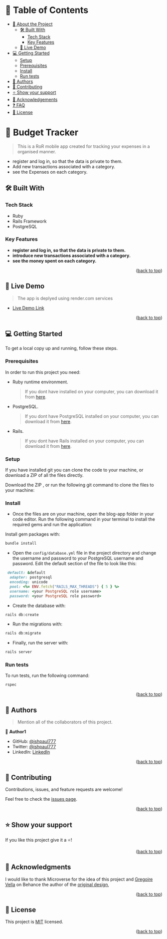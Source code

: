 <a name="readme-top"></a>

# 📗 Table of Contents

- [📖 About the Project](#about-project)
  - [🛠 Built With](#built-with)
    - [Tech Stack](#tech-stack)
    - [Key Features](#key-features)
  - [🚀 Live Demo](#live-demo)
- [💻 Getting Started](#getting-started)
  - [Setup](#setup)
  - [Prerequisites](#prerequisites)
  - [Install](#install)
  - [Run tests](#run-tests)
- [👥 Authors](#authors)
- [🤝 Contributing](#contributing)
- [⭐️ Show your support](#support)
- [🙏 Acknowledgements](#acknowledgements)
- [❓ FAQ](#faq)
- [📝 License](#license)

<!-- PROJECT DESCRIPTION -->

# 📖 Budget Tracker <a name="about-project"></a>

> This is a RoR mobile app created for tracking your expenses in a organised manner.

- register and log in, so that the data is private to them.
- Add new transactions associated with a category.
- see the Expenses on each category.

## 🛠 Built With <a name="built-with"></a>

### Tech Stack <a name="tech-stack"></a>

- Ruby
- Rails Framework
- PostgreSQL

<!-- Features -->

### Key Features <a name="key-features"></a>

- **register and log in, so that the data is private to them.**
- **introduce new transactions associated with a category.**
- **see the money spent on each category.**

<p align="right">(<a href="#readme-top">back to top</a>)</p>

<!-- LIVE DEMO -->

## 🚀 Live Demo <a name="live-demo"></a>

> The app is deplyed using render.com services

- [Live Demo Link](https://mysite-the3.onrender.com/)

<p align="right">(<a href="#readme-top">back to top</a>)</p>

<!-- GETTING STARTED -->

## 💻 Getting Started <a name="getting-started"></a>

To get a local copy up and running, follow these steps.

### Prerequisites

In order to run this project you need:

- Ruby runtime environment.
  > If you dont have installed on your computer, you can download it from [here](https://www.ruby-lang.org/en/downloads/).
- PostgreSQL.
  > If you dont have PostgreSQL installed on your computer, you can download it from [here](https://www.postgresql.org/download/).
- Rails.
  > If you dont have Rails installed on your computer, you can download it from [here](https://rubyonrails.org/).

### Setup

If you have installed git you can clone the code to your machine, or download a ZIP of all the files directly.

Download the ZIP , or run the following git command to clone the files to your machine:

### Install

- Once the files are on your machine, open the blog-app folder in your code editor. Run the following command in your terminal to install the required gems and run the application:

Install gem packages with:

```bash
bundle install
```

- Open the `config/database.yml` file in the project directory and change the username and password to your PostgreSQL username and password. Edit the default section of the file to look like this:

```rb
 default: &default
  adapter: postgresql
  encoding: unicode
  pool: <%= ENV.fetch("RAILS_MAX_THREADS") { 5 } %>
  username: <your PostgreSQL role username>
  password: <your PostgreSQL role password>
```

- Create the database with:

```bash
rails db:create
```

- Run the migrations with:

```bash
rails db:migrate
```

- Finally, run the server with:

```bash
rails server
```


### Run tests

To run tests, run the following command:

```bash
rspec
```

<p align="right">(<a href="#readme-top">back to top</a>)</p>

<!-- AUTHORS -->

## 👥 Authors <a name="authors"></a>

> Mention all of the collaborators of this project.

👤 **Author1**

- GitHub: [@ishpaul777](https://github.com/ishpaul777)
- Twitter: [@ishpaul777](https://twitter.com/ishpaul777)
- LinkedIn: [LinkedIn](https://linkedin.com/in/ishpaul777)

<p align="right">(<a href="#readme-top">back to top</a>)</p>


## 🤝 Contributing <a name="contributing"></a>

Contributions, issues, and feature requests are welcome!

Feel free to check the [issues page](../../issues/).

<p align="right">(<a href="#readme-top">back to top</a>)</p>

<!-- SUPPORT -->

## ⭐️ Show your support <a name="support"></a>

If you like this project give it a ⭐️!

<p align="right">(<a href="#readme-top">back to top</a>)</p>

<!-- ACKNOWLEDGEMENTS -->

## 🙏 Acknowledgments <a name="acknowledgements"></a>

I would like to thank Microverse for the idea of this project and [Gregoire Vella](https://www.behance.net/gregoirevella) on Behance the author of the [original design](https://www.behance.net/gallery/19759151/Snapscan-iOs-design-and-branding?tracking_source=),

<p align="right">(<a href="#readme-top">back to top</a>)</p>

<!-- LICENSE -->

## 📝 License <a name="license"></a>

This project is [MIT](./LICENSE) licensed.


<p align="right">(<a href="#readme-top">back to top</a>)</p>
